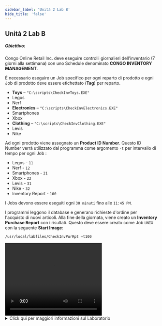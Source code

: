 ```yaml
---
sidebar_label: 'Unità 2 Lab B'
hide_title: 'false'
---
```


## Unità 2 Lab B

##### Obiettivo:

Congo Online Retail Inc. deve eseguire controlli giornalieri dell'inventario (7 giorni alla settimana) con uno Schedule denominato **CONGO INVENTORY MANAGEMENT**.

È necessario eseguire un Job specifico per ogni reparto di prodotto e ogni Job di prodotto deve essere etichettato (**Tag**) per reparto.
  
*	**Toys** – ```"C:\scripts\CheckInvToys.EXE"```
  *	Legos
  *	Nerf
*	**Electronics** – ```"C:\scripts\CheckInvElectronics.EXE"```
  *	Smartphones
  *	Xbox
*	**Clothing** – ```"C:\scripts\CheckInvClothing.EXE"```
  *	Levis
  *	Nike

Ad ogni prodotto viene assegnato un **Product ID Number**. Questo ID Number verrà utilizzato dal programma come argomento ```-t``` per intervallo di tempo per ogni Job :

  * Legos - ```11```
  * Nerf - ```12```
  * Smartphones - ```21```
  * Xbox - ```22```
  * Levis - ```31```
  * Nike - ```32```
  * Inventory Report - ```100```

I Jobs devono essere eseguiti ogni ```30 minuti``` fino alle ```11:45 PM```.

I programmi leggono il database e generano richieste d'ordine per l'acquisto di nuovi articoli. Alla fine della giornata, viene creato un **Inventory Purchase Report** con i risultati. Questo deve essere creato come Job ```UNIX``` con la seguente **Start Image**:

```/usr/local/labfiles/CheckInvPurRpt –t100```  

<div>
<video width="320" height="240" controls>
  <source src="videobasic/U2LabB.mp4" type="video/mp4"></source>
Your browser does not support the video tag.
</video>
</div>

<details>

<summary>Click qui per maggiori informazioni sul Laboratorio</summary>

**Istruzioni di Laboratorio**:

* Creare uno Schedule chiamato **Congo Inventory Management**
* **Monday-Sunday** sono i giorni laborativi
* Impostare l'Auto-build per lo Schedule ```7``` giorni in anticipo per ```1``` giorno
* Impostare l'Auto-delete per lo Schedule per ```7``` days
* Aggiungi **documentazione** per lo Schedule
* Crea un Job ```Windows``` per ciascuno dei prodotti nell'introduzione
* Assegna a ciascun Job lo stesso nome del suo prodotto
* Il Job deve essere eseguito con l'utente ```SMATRAINING\SMAUSER```
* Il Job deve essere eseguito sulla macchina ```SMATRAINING```
* Richiamare i programmi sulla riga di comando. Per esempio::
  
  ```   
  “C:\scripts\CheckInvToys.EXE” -t11  
  ```

* Questi Jobs devono essere eseguiti dal lunedì alla domenica
* Questi Jobs devono essere eseguiti ```ogni 30 minuti``` quando sono finiti ok
* L'ultimo tempo di esecuzione dei 6 Jobs è ```11:45 PM```
* Aggiungi la documentazione per ogni Job. Esempio: Nerf
* Tagga questi 6 Jobs in base al tipo di prodotto (**Toys**, **Electronics**, or **Clothing**)
* Crea un Job ```Unix``` chiamato **Inventory Purchase Report**
* Questo Job deve essere eseguito sulla macchina ```SUSEVM``` machine
* Questo Job deve essere eseguito come Group id/User ID ```0/0```
* Richiamare i programmi sulla riga di comando. Per esempio:

  ```  
  /usr/local/labfiles/CheckInvPurRpt –t100  
  ```  
  
* Questo Jobs deve essere eseguito dal lunedì alla domenica
* Il report di acquisto dell'inventario richiede i 6 processi di Windows e deve essere eseguito dopo che tutte le esecuzioni sono state completate
* Effettuare le **Build** dello Schedule per oggi e domani

:::note Nota
_Al termine, visualizzare i risultati nel **Workflow designer**. Quindi effettuare la Build dello Schedule in stato rilasciato per oggi e controllare l'esecuzione in **Solution Manager**_
:::

<a href="imgbasic/306.png" target="_blank"><img src="imgbasic/306.png" width="500"></img></a>

</details>